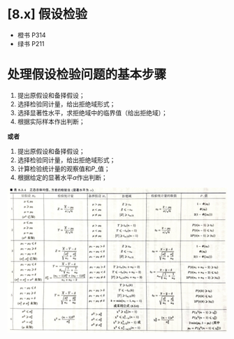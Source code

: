 # [8.x] 假设检验

- 橙书 P314
- 绿书 P211

# 处理假设检验问题的基本步骤

1. 提出原假设和备择假设；
2. 选择检验同计量，给出拒绝域形式；
3. 选择显著性水平，求拒绝域中的临界值（给出拒绝域）；
4. 根据实际样本作出判断；

**或者**

1. 提出原假设和备择假设；
2. 选择检验同计量，给出拒绝域形式；
3. 计算检验统计量的观察值和$P\_$值；
4. 根据给定的显著水平$\alpha$作出判断；

![](./1655309083973-4c4facd4-5d4b-4a59-8e32-5db80256bf4e.jpeg)
